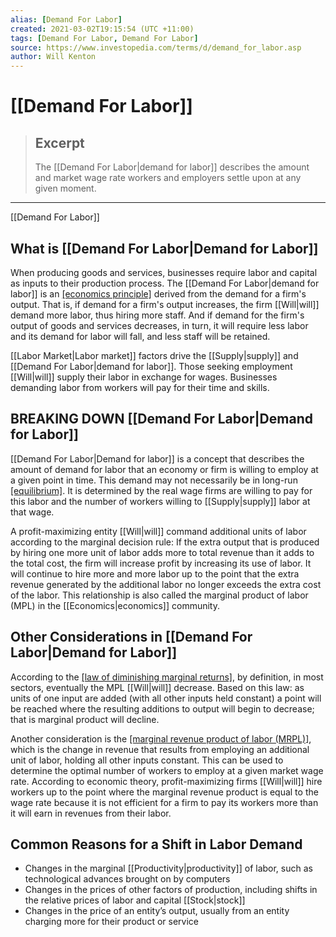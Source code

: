 ```yaml
---
alias: [Demand For Labor]
created: 2021-03-02T19:15:54 (UTC +11:00)
tags: [Demand For Labor, Demand For Labor]
source: https://www.investopedia.com/terms/d/demand_for_labor.asp
author: Will Kenton
---
```


# [[Demand For Labor]]

> ## Excerpt
> The [[Demand For Labor|demand for labor]] describes the amount and market wage rate workers and employers settle upon at any given moment.

---

[[Demand For Labor]]
## What is [[Demand For Labor|Demand for Labor]]

When producing goods and services, businesses require labor and capital as inputs to their production process. The [[Demand For Labor|demand for labor]] is an [[economics principle]](https://www.investopedia.com/terms/e/economicgrowth.asp) derived from the demand for a firm's output. That is, if demand for a firm's output increases, the firm [[Will|will]] demand more labor, thus hiring more staff. And if demand for the firm's output of goods and services decreases, in turn, it will require less labor and its demand for labor will fall, and less staff will be retained.

[[Labor Market|Labor market]] factors drive the [[Supply|supply]] and [[Demand For Labor|demand for labor]]. Those seeking employment [[Will|will]] supply their labor in exchange for wages. Businesses demanding labor from workers will pay for their time and skills.

## BREAKING DOWN [[Demand For Labor|Demand for Labor]]

[[Demand For Labor|Demand for labor]] is a concept that describes the amount of demand for labor that an economy or firm is willing to employ at a given point in time. This demand may not necessarily be in long-run [[equilibrium]](https://www.investopedia.com/terms/e/equilibrium.asp). It is determined by the real wage firms are willing to pay for this labor and the number of workers willing to [[Supply|supply]] labor at that wage.

A profit-maximizing entity [[Will|will]] command additional units of labor according to the marginal decision rule: If the extra output that is produced by hiring one more unit of labor adds more to total revenue than it adds to the total cost, the firm will increase profit by increasing its use of labor. It will continue to hire more and more labor up to the point that the extra revenue generated by the additional labor no longer exceeds the extra cost of the labor. This relationship is also called the marginal product of labor (MPL) in the [[Economics|economics]] community.

## Other Considerations in [[Demand For Labor|Demand for Labor]]

According to the [[law of diminishing marginal returns]](https://www.investopedia.com/terms/l/lawofdiminishingmarginalreturn.asp), by definition, in most sectors, eventually the MPL [[Will|will]] decrease. Based on this law: as units of one input are added (with all other inputs held constant) a point will be reached where the resulting additions to output will begin to decrease; that is marginal product will decline.

Another consideration is the [[marginal revenue product of labor (MRPL)]](https://www.investopedia.com/terms/m/marginal-revenue-product-mrp.asp), which is the change in revenue that results from employing an additional unit of labor, holding all other inputs constant. This can be used to determine the optimal number of workers to employ at a given market wage rate. According to economic theory, profit-maximizing firms [[Will|will]] hire workers up to the point where the marginal revenue product is equal to the wage rate because it is not efficient for a firm to pay its workers more than it will earn in revenues from their labor.

## Common Reasons for a Shift in Labor Demand

-   Changes in the marginal [[Productivity|productivity]] of labor, such as technological advances brought on by computers
-   Changes in the prices of other factors of production, including shifts in the relative prices of labor and capital [[Stock|stock]]
-   Changes in the price of an entity’s output, usually from an entity charging more for their product or service
